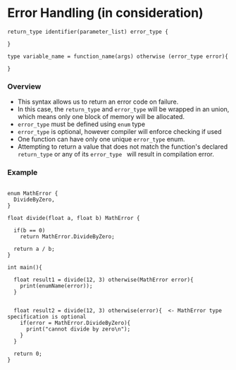# Error Handling (in consideration)

```
return_type identifier(parameter_list) error_type {

}
```
```
type variable_name = function_name(args) otherwise (error_type error){

}
```
### Overview
- This syntax allows us to return an error code on failure.
- In this case, the `return_type` and `error_type` will be wrapped in an union, which means only one block of memory will be allocated.
- `error_type` must be defined using `enum` type
- `error_type` is optional, however compiler will enforce checking if used
- One function can have only one unique `error_type` enum. 
- Attempting to return a value that does not match the function's declared `return_type` or any of its `error_type ` will result in compilation error.

### Example
```

enum MathError {
  DivideByZero,
}

float divide(float a, float b) MathError {
  
  if(b == 0) 
    return MathError.DivideByZero;
  
  return a / b;
} 

int main(){

  float result1 = divide(12, 3) otherwise(MathError error){
    print(enumName(error));
  }


  float result2 = divide(12, 3) otherwise(error){  <- MathError type specification is optional
    if(error = MathError.DivideByZero){
      print("cannot divide by zero\n");
    } 
  }

  return 0;
}

```